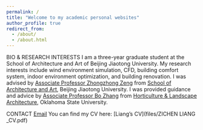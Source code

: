 ```yaml
---
permalink: /
title: "Welcome to my academic personal websites"
author_profile: true
redirect_from: 
  - /about/
  - /about.html
---
```


BIO & RESEARCH INTERESTS
I am a three-year graduate student at the School of Architecture and Art of Beijing Jiaotong University. My research interests include wind environment simulation, CFD, building comfort system, indoor environment optimization, and building renovation.
I was advised by [Associate Professor Zhongzhong Zeng](https://saad.bjtu.edu.cn/szll/jzx/181136.htm) from [School of Architecture and Art](https://saad.bjtu.edu.cn/index.htm), Beijing Jiaotong University. I was provided guidance and advice by [Associate Professor Bo Zhang](https://experts.okstate.edu/b.zhang) from [Horticulture & Landscape Architecture]( https://agriculture.okstate.edu/departments-programs/hla/), Oklahoma State University.

CONTACT
[Email](liangzichen.arch@gmail.com)
You can find my CV here: [Liang’s CV](files/ZICHEN LIANG _CV.pdf)

